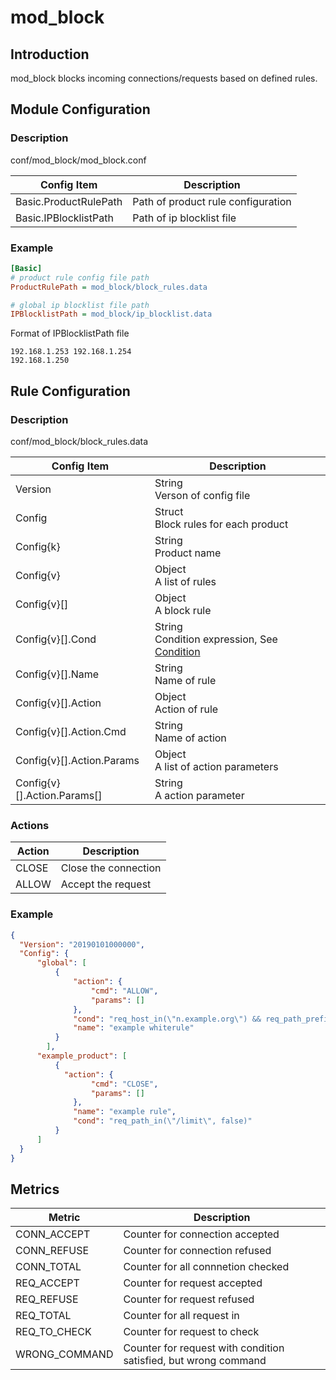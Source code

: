# mod_block

## Introduction 

mod_block blocks incoming connections/requests based on defined rules.

## Module Configuration

### Description
conf/mod_block/mod_block.conf

| Config Item | Description | 
| ----------- | ----------- |
| Basic.ProductRulePath | Path of product rule configuration |
| Basic.IPBlocklistPath | Path of ip blocklist file |

### Example
```ini
[Basic]
# product rule config file path
ProductRulePath = mod_block/block_rules.data

# global ip blocklist file path
IPBlocklistPath = mod_block/ip_blocklist.data
```

Format of IPBlocklistPath file

```
192.168.1.253 192.168.1.254
192.168.1.250
```

## Rule Configuration

### Description

conf/mod_block/block_rules.data

| Config Item | Description                                                  |
| ----------- | ------------------------------------------------------------ |
| Version     | String<br>Verson of config file |
| Config      | Struct<br>Block rules for each product |
| Config{k}   | String<br>Product name |
| Config{v}   | Object<br>A list of rules |
| Config{v}[] | Object<br>A block rule |
| Config{v}[].Cond | String<br>Condition expression, See [Condition](../../condition/condition_grammar.md) |
| Config{v}[].Name | String<br>Name of rule |
| Config{v}[].Action | Object<br>Action of rule |
| Config{v}[].Action.Cmd | String<br>Name of action |
| Config{v}[].Action.Params | Object<br>A list of action parameters |
| Config{v}[].Action.Params[] | String<br>A action parameter |

### Actions
  
| Action | Description          |
| ------ | -------------------- |
| CLOSE  | Close the connection |
| ALLOW  | Accept the request   |
  
### Example

```json
{
  "Version": "20190101000000",
  "Config": {
      "global": [
          {
              "action": {
                  "cmd": "ALLOW",
                  "params": []
              },
              "cond": "req_host_in(\"n.example.org\") && req_path_prefix_in(\"/index/\", false) && req_query_key_in(\"space\")",
              "name": "example whiterule"
          }
        ],
      "example_product": [
          {
            "action": {
                  "cmd": "CLOSE",
                  "params": []
              },
              "name": "example rule",
              "cond": "req_path_in(\"/limit\", false)"            
          }
      ]
  }
}
```

## Metrics

| Metric        | Description                                                  |
| ------------- | ------------------------------------------------------------ |
| CONN_ACCEPT   | Counter for connection accepted                              |
| CONN_REFUSE   | Counter for connection refused                               |
| CONN_TOTAL    | Counter for all connnetion checked                           |
| REQ_ACCEPT    | Counter for request accepted                                 |
| REQ_REFUSE    | Counter for request refused                                  |
| REQ_TOTAL     | Counter for all request in                                   |
| REQ_TO_CHECK  | Counter for request to check                                 |
| WRONG_COMMAND | Counter for request with condition satisfied, but wrong command |

